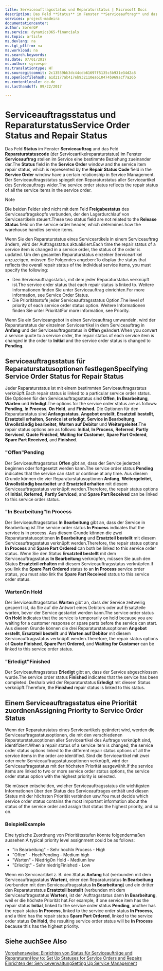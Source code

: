 ```yaml
---
title: Serviceauftragsstatus und Reparaturstatus | Microsoft Docs
description: Das Feld **Status** im Fenster **Serviceauftrag** und das Feld **Reparaturstatuscode** (der Serviceartikelreparaturstatus) im Fenster **Serviceauftrag stellen** im Service eine bestimmte Beziehung zueinander dar. Der Serviceauftragsstatus spiegelt den Reparaturstatus aller Serviceartikel des Serviceauftrags wider.
services: project-madeira
documentationcenter: 
author: SorenGP
ms.service: dynamics365-financials
ms.topic: article
ms.devlang: na
ms.tgt_pltfrm: na
ms.workload: na
ms.search.keywords: 
ms.date: 07/01/2017
ms.author: sgroespe
ms.translationtype: HT
ms.sourcegitcommit: 2c13559bb3dc44cdb61697f5135c5b931e34d2a8
ms.openlocfilehash: a1d2177ab417eb932110ea610474b969acf7a26b
ms.contentlocale: de-de
ms.lasthandoff: 09/22/2017

---
```

# <a name="service-order-status-and-repair-status"></a><span data-ttu-id="6db81-104">Serviceauftragsstatus und Reparaturstatus</span><span class="sxs-lookup"><span data-stu-id="6db81-104">Service Order Status and Repair Status</span></span>
<span data-ttu-id="6db81-105">Das Feld **Status** im Fenster **Serviceauftrag** und das Feld **Reparaturstatuscode** (der Serviceartikelreparaturstatus) im Fenster **Serviceauftrag** stellen im Service eine bestimmte Beziehung zueinander dar.</span><span class="sxs-lookup"><span data-stu-id="6db81-105">The **Status** field in the **Service Order** window and the service item repair status, which is represented by the **Repair Status Code** field in the **Service Order** window have a certain relationship in Service Management.</span></span> <span data-ttu-id="6db81-106">Der Serviceauftragsstatus spiegelt den Reparaturstatus aller Serviceartikel des Serviceauftrags wider.</span><span class="sxs-lookup"><span data-stu-id="6db81-106">The service order status reflects the repair status of all the service items in the service order.</span></span>  
  
> [!NOTE]  
>  <span data-ttu-id="6db81-107">Die beiden Felder sind nicht mit dem Feld **Freigabestatus** des Serviceauftragskopfs verbunden, der den Lagerdurchlauf von Serviceartikeln steuert.</span><span class="sxs-lookup"><span data-stu-id="6db81-107">These two status field are not related to the **Release Status** field on the service order header, which determines how the warehouse handles service items.</span></span>  
  
 <span data-ttu-id="6db81-108">Wenn Sie den Reparaturstatus eines Serviceartikels in einem Serviceauftrag ändern, wird der Auftragsstatus aktualisiert.</span><span class="sxs-lookup"><span data-stu-id="6db81-108">Each time the repair status of a service item is changed in a service order, the status of the order is updated.</span></span> <span data-ttu-id="6db81-109">Um den gesamten Reparaturstatus einzelner Serviceartikel anzuzeigen, müssen Sie Folgendes angeben:</span><span class="sxs-lookup"><span data-stu-id="6db81-109">To display the status that reflects the overall repair status of the individual service items, you must specify the following:</span></span>  
  
* <span data-ttu-id="6db81-110">Den Serviceauftragsstatus, mit dem jeder Reparaturstatus verknüpft ist.</span><span class="sxs-lookup"><span data-stu-id="6db81-110">The service order status that each repair status is linked to.</span></span> <span data-ttu-id="6db81-111">Weitere Informationen finden Sie unter Serviceauftrag einrichten.</span><span class="sxs-lookup"><span data-stu-id="6db81-111">For more information, see Service Order Status.</span></span>  
* <span data-ttu-id="6db81-112">Die Prioritätsstufe jeder Serviceauftragsstatus Option.</span><span class="sxs-lookup"><span data-stu-id="6db81-112">The level of priority of each service order status option.</span></span> <span data-ttu-id="6db81-113">Weitere Informationen finden Sie unter Priorität</span><span class="sxs-lookup"><span data-stu-id="6db81-113">For more information, see Priority.</span></span>  
  
 <span data-ttu-id="6db81-114">Wenn Sie ein Serviceangebot in einen Serviceauftrag umwandeln, wird der Reparaturstatus der einzelnen Serviceartikel in dem Serviceauftrag in **Anfang** und der Serviceauftragsstatus in **Offen** geändert.</span><span class="sxs-lookup"><span data-stu-id="6db81-114">When you convert a service quote to a service order, the repair status of each service item is changed in the order to **Initial** and the service order status is changed to **Pending**.</span></span>  
  
## <a name="specifying-service-order-status-for-repair-status"></a><span data-ttu-id="6db81-115">Serviceauftragsstatus für Reparaturstatusoptionen festlegen</span><span class="sxs-lookup"><span data-stu-id="6db81-115">Specifying Service Order Status for Repair Status</span></span>  
<span data-ttu-id="6db81-116">Jeder Reparaturstatus ist mit einem bestimmten Serviceauftragsstatus verknüpft.</span><span class="sxs-lookup"><span data-stu-id="6db81-116">Each repair status is linked to a particular service order status.</span></span> <span data-ttu-id="6db81-117">Die Optionen für den Serviceauftragsstatus sind **Offen**, **In Bearbeitung**, **Warten** und **Erledigt**.</span><span class="sxs-lookup"><span data-stu-id="6db81-117">The options for the service order status are as follows: **Pending**, **In Process**, **On Hold**, and **Finished**.</span></span> <span data-ttu-id="6db81-118">Die Optionen für den Reparaturstatus sind **Anfangsstatus**, **Angebot erstellt**, **Ersatzteil bestellt**, **Ersatzteil erhalten**, **Service ist erledigt**, **Service in Bearbeitung**, **Unvollständig bearbeitet**, **Warten auf Debitor** und **Weitergeleitet**.</span><span class="sxs-lookup"><span data-stu-id="6db81-118">The repair status options are as follows: **Initial**, **In Process**, **Referred**, **Partly Serviced**, **Quote Finished**, **Waiting for Customer**, **Spare Part Ordered**, **Spare Part Received**, and **Finished**.</span></span>  
  
### <a name="pending"></a><span data-ttu-id="6db81-119">"Offen"</span><span class="sxs-lookup"><span data-stu-id="6db81-119">Pending</span></span>  
<span data-ttu-id="6db81-120">Der Serviceauftragsstatus **Offen** gibt an, dass der Service jederzeit beginnen oder fortgesetzt werden kann.</span><span class="sxs-lookup"><span data-stu-id="6db81-120">The service order status **Pending** indicates that the service can start or continue at any time.</span></span> <span data-ttu-id="6db81-121">Aus diesem Grunde können die vier Reparaturstatusoptionen **Anfang**, **Weitergeleitet**, **Unvollständig bearbeitet** und **Ersatzteil erhalten** mit diesem Serviceauftragsstatus verknüpft werden.</span><span class="sxs-lookup"><span data-stu-id="6db81-121">Therefore, the repair status options of **Initial**, **Referred**, **Partly Serviced**, and **Spare Part Received** can be linked to this service order status.</span></span>  
  
### <a name="in-process"></a><span data-ttu-id="6db81-122">"In Bearbeitung"</span><span class="sxs-lookup"><span data-stu-id="6db81-122">In Process</span></span>  
<span data-ttu-id="6db81-123">Der Serviceauftragsstatus **In Bearbeitung** gibt an, dass der Service in Bearbeitung ist.</span><span class="sxs-lookup"><span data-stu-id="6db81-123">The service order status **In Process** indicates that the service is in process.</span></span> <span data-ttu-id="6db81-124">Aus diesem Grunde können die zwei Reparaturstatusoptionen **In Bearbeitung** und **Ersatzteil bestellt** mit diesem Serviceauftragsstatus verknüpft werden.</span><span class="sxs-lookup"><span data-stu-id="6db81-124">Therefore, the repair status options **In Process** and **Spare Part Ordered** can both be linked to this service order status.</span></span> <span data-ttu-id="6db81-125">Wenn Sie den Status **Ersatzteil bestellt** mit dem Serviceauftragsstatus **In Bearbeitung** verknüpfen, müssen Sie auch den Status **Ersatzteil erhalten** mit diesem Serviceauftragsstatus verknüpfen.</span><span class="sxs-lookup"><span data-stu-id="6db81-125">If you link the **Spare Part Ordered** status to an **In Process** service order status, you must also link the **Spare Part Received** status to this service order status.</span></span>  
  
### <a name="on-hold"></a><span data-ttu-id="6db81-126">Warten</span><span class="sxs-lookup"><span data-stu-id="6db81-126">On Hold</span></span>  
<span data-ttu-id="6db81-127">Der Serviceauftragsstatus **Warten** gibt an, dass der Service zeitweilig gesperrt ist, da Sie auf die Antwort eines Debitors oder auf Ersatzteile warten, bevor der Service gestartet werden kann.</span><span class="sxs-lookup"><span data-stu-id="6db81-127">The service order status **On Hold** indicates that the service is temporarily on hold because you are waiting for a customer response or spare parts before the service can start.</span></span> <span data-ttu-id="6db81-128">Aus diesem Grunde können die drei Reparaturstatusoptionen **Angebot erstellt**, **Ersatzteil bestellt** und **Warten auf Debitor** mit diesem Serviceauftragsstatus verknüpft werden.</span><span class="sxs-lookup"><span data-stu-id="6db81-128">Therefore, the repair status options of **Quote Finished**, **Spare Part Ordered**, and **Waiting for Customer** can be linked to this service order status.</span></span>  
  
### <a name="finished"></a><span data-ttu-id="6db81-129">"Erledigt"</span><span class="sxs-lookup"><span data-stu-id="6db81-129">Finished</span></span>  
<span data-ttu-id="6db81-130">Der Serviceauftragsstatus **Erledigt** gibt an, dass der Service abgeschlossen wurde.</span><span class="sxs-lookup"><span data-stu-id="6db81-130">The service order status **Finished** indicates that the service has been completed.</span></span> <span data-ttu-id="6db81-131">Deshalb wird der Reparaturstatus **Erledigt** mit diesem Status verknüpft.</span><span class="sxs-lookup"><span data-stu-id="6db81-131">Therefore, the **Finished** repair status is linked to this status.</span></span>  
  
## <a name="assigning-priority-to-service-order-status"></a><span data-ttu-id="6db81-132">Einem Serviceauftragsstatus eine Priorität zuordnen</span><span class="sxs-lookup"><span data-stu-id="6db81-132">Assigning Priority to Service Order Status</span></span>  
<span data-ttu-id="6db81-133">Wenn der Reparaturstatus eines Serviceartikels geändert wird, werden die Serviceauftragsstatusoptionen, die mit den verschiedenen Reparaturstatusoptionen aller Serviceartikel des Auftrags verknüpft sind, identifiziert.</span><span class="sxs-lookup"><span data-stu-id="6db81-133">When a repair status of a service item is changed, the service order status options linked to the different repair status options of all the service items in the order are identified.</span></span> <span data-ttu-id="6db81-134">Sind die Serviceartikel mit zwei oder mehr Serviceauftragsstatusoptionen verknüpft, wird der Serviceauftragsstatus mit der höchsten Priorität ausgewählt.</span><span class="sxs-lookup"><span data-stu-id="6db81-134">If the service items are linked to two or more service order status options, the service order status option with the highest priority is selected.</span></span>  
  
<span data-ttu-id="6db81-135">Sie müssen entscheiden, welcher Serviceauftragsstatus die wichtigsten Informationen über den Status des Serviceauftrages enthält und diesen Status mit der höchsten Priorität verbinden usw.</span><span class="sxs-lookup"><span data-stu-id="6db81-135">You must decide which service order status contains the most important information about the status of the service order and assign that status the highest priority, and so on.</span></span>  
  
### <a name="example"></a><span data-ttu-id="6db81-136">Beispiel</span><span class="sxs-lookup"><span data-stu-id="6db81-136">Example</span></span>  
<span data-ttu-id="6db81-137">Eine typische Zuordnung von Prioritätsstufen könnte folgendermaßen aussehen:</span><span class="sxs-lookup"><span data-stu-id="6db81-137">A typical priority level assignment could be as follows:</span></span>  
  
* <span data-ttu-id="6db81-138">"In Bearbeitung" - Sehr hoch</span><span class="sxs-lookup"><span data-stu-id="6db81-138">In Process - High</span></span>  
* <span data-ttu-id="6db81-139">"Offen" - Hoch</span><span class="sxs-lookup"><span data-stu-id="6db81-139">Pending - Medium high</span></span>  
* <span data-ttu-id="6db81-140">"Warten" - Niedrig</span><span class="sxs-lookup"><span data-stu-id="6db81-140">On Hold - Medium low</span></span>  
* <span data-ttu-id="6db81-141">"Erledigt" - Sehr niedrig</span><span class="sxs-lookup"><span data-stu-id="6db81-141">Finished - Low</span></span>  
  
<span data-ttu-id="6db81-142">Wenn ein Serviceartikel z. B. den Status **Anfang** hat (verbunden mit dem Serviceauftragsstatus **Warten**), einer den Reparaturstatus **In Bearbeitung** (verbunden mit dem Serviceauftragsstatus **In Bearbeitung**) und ein dritter den Reparaturstatus **Ersatzteil bestellt** (verbunden mit dem Serviceauftragsstatus **Warten**), ist der Auftragsstatus dann **In Bearbeitung**, weil er die höchste Priorität hat.</span><span class="sxs-lookup"><span data-stu-id="6db81-142">For example, if one service item has the repair status **Initial**, linked to the service order status **Pending**, another has the repair status **In Process**, linked to the service order status **In Process**, and a third has the repair status **Spare Part Ordered**, linked to the service order status **On Hold**, the resulting service order status will be **In Process** because this has the highest priority.</span></span>  
  
## <a name="see-also"></a><span data-ttu-id="6db81-143">Siehe auch</span><span class="sxs-lookup"><span data-stu-id="6db81-143">See Also</span></span>  
[<span data-ttu-id="6db81-144">Vorgehensweise: Einrichten von Status für Serviceaufträge und Reparaturen</span><span class="sxs-lookup"><span data-stu-id="6db81-144">How to: Set Up Statuses for Service Orders and Repairs</span></span>](service-order-repair-status.md)  
[<span data-ttu-id="6db81-145">Einrichten der Serviceverwaltung</span><span class="sxs-lookup"><span data-stu-id="6db81-145">Setting Up Service Management</span></span>](service-setup-service.md)  

